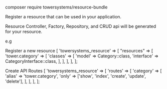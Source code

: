 composer require towersystems/resource-bundle


Register a resource that can be used in your application. 

Resource Controller, Factory, Repository, and CRUD api will be generated for your resource.

e.g

Register a new resource
[
    'towersystems_resource' => [
        "resources" => [
            'tower.category' => [
                'classes' => [
                    'model' => Category::class,
                    'interface' => CategoryInterface::class,
                ],
            ],
        ],
    ],
];

Create API Routes
[
    'towersystems_resource' => [
        'routes' => [
            'category' => [
                'alias' => 'tower.category',
                'only' => ['show', 'index', 'create', 'update', 'delete'],
            ],
        ],
    ],
];
